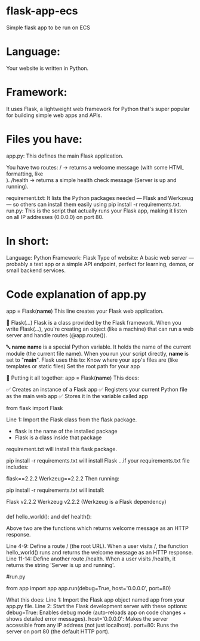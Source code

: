 # flask-app-ecs
Simple flask app to be run on ECS



# Language:
Your website is written in Python.

# Framework:
It uses Flask, a lightweight web framework for Python that's super popular for building simple web apps and APIs.

# Files you have:
app.py: This defines the main Flask application. 

You have two routes:
/ → returns a welcome message (with some HTML formatting, like <br>).
/health → returns a simple health check message (Server is up and running).

requirement.txt: 
It lists the Python packages needed — Flask and Werkzeug — so others can install them easily using pip install -r requirements.txt.
run.py: This is the script that actually runs your Flask app, making it listen on all IP addresses (0.0.0.0) on port 80.

# In short:
Language: Python
Framework: Flask
Type of website: A basic web server — probably a test app or a simple API endpoint, perfect for learning, demos, or small backend services.


# Code explanation of app.py
app = Flask(__name__)
This line creates your Flask web application.

🧱 Flask(...)
Flask is a class provided by the Flask framework.
When you write Flask(...), you're creating an object (like a machine) that can run a web server and handle routes (@app.route()).

🔤 __name__
__name__ is a special Python variable.
It holds the name of the current module (the current file name).
When you run your script directly, __name__ is set to "__main__".
Flask uses this to:
Know where your app's files are (like templates or static files)
Set the root path for your app

🔧 Putting it all together:
app = Flask(__name__)
This does:

✅ Creates an instance of a Flask app
✅ Registers your current Python file as the main web app
✅ Stores it in the variable called app

from flask import Flask

Line 1: Import the Flask class from the flask package.
* flask is the name of the installed package
* Flask is a class inside that package

requirement.txt will install this flask package.

pip install -r requirements.txt will install Flask
…if your requirements.txt file includes:

flask==2.2.2
Werkzeug==2.2.2
Then running:

pip install -r requirements.txt
will install:

Flask v2.2.2
Werkzeug v2.2.2 (Werkzeug is a Flask dependency)

###
def hello_world():
and
def health():

Above two are the functions which returns welcome message as an HTTP response.

Line 4-9: Define a route / (the root URL). When a user visits /, the function hello_world() runs and returns the welcome message as an HTTP response.
Line 11-14: Define another route /health. When a user visits /health, it returns the string 'Server is up and running'.

#run.py

from app import app
app.run(debug=True, host='0.0.0.0', port=80)

What this does:
Line 1: Import the Flask app object named app from your app.py file.
Line 2: Start the Flask development server with these options:
debug=True: Enables debug mode (auto-reloads app on code changes + shows detailed error messages).
host='0.0.0.0': Makes the server accessible from any IP address (not just localhost).
port=80: Runs the server on port 80 (the default HTTP port).


